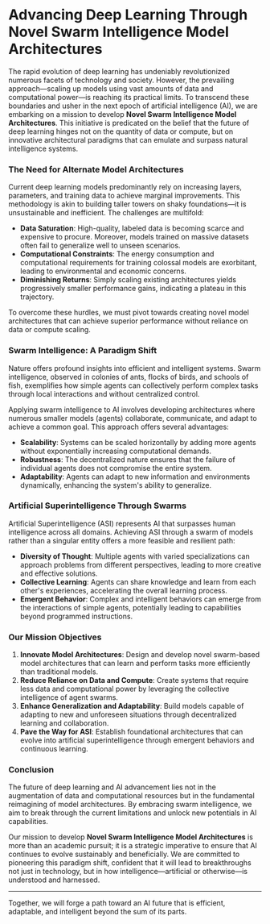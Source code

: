 # Advancing Deep Learning Through Novel Swarm Intelligence Model Architectures

The rapid evolution of deep learning has undeniably revolutionized numerous facets of technology and society. However, the prevailing approach—scaling up models using vast amounts of data and computational power—is reaching its practical limits. To transcend these boundaries and usher in the next epoch of artificial intelligence (AI), we are embarking on a mission to develop **Novel Swarm Intelligence Model Architectures**. This initiative is predicated on the belief that the future of deep learning hinges not on the quantity of data or compute, but on innovative architectural paradigms that can emulate and surpass natural intelligence systems.

### **The Need for Alternate Model Architectures**

Current deep learning models predominantly rely on increasing layers, parameters, and training data to achieve marginal improvements. This methodology is akin to building taller towers on shaky foundations—it is unsustainable and inefficient. The challenges are multifold:

- **Data Saturation**: High-quality, labeled data is becoming scarce and expensive to procure. Moreover, models trained on massive datasets often fail to generalize well to unseen scenarios.
- **Computational Constraints**: The energy consumption and computational requirements for training colossal models are exorbitant, leading to environmental and economic concerns.
- **Diminishing Returns**: Simply scaling existing architectures yields progressively smaller performance gains, indicating a plateau in this trajectory.

To overcome these hurdles, we must pivot towards creating novel model architectures that can achieve superior performance without reliance on data or compute scaling.

### **Swarm Intelligence: A Paradigm Shift**

Nature offers profound insights into efficient and intelligent systems. Swarm intelligence, observed in colonies of ants, flocks of birds, and schools of fish, exemplifies how simple agents can collectively perform complex tasks through local interactions and without centralized control.

Applying swarm intelligence to AI involves developing architectures where numerous smaller models (agents) collaborate, communicate, and adapt to achieve a common goal. This approach offers several advantages:

- **Scalability**: Systems can be scaled horizontally by adding more agents without exponentially increasing computational demands.
- **Robustness**: The decentralized nature ensures that the failure of individual agents does not compromise the entire system.
- **Adaptability**: Agents can adapt to new information and environments dynamically, enhancing the system's ability to generalize.

### **Artificial Superintelligence Through Swarms**

Artificial Superintelligence (ASI) represents AI that surpasses human intelligence across all domains. Achieving ASI through a swarm of models rather than a singular entity offers a more feasible and resilient path:

- **Diversity of Thought**: Multiple agents with varied specializations can approach problems from different perspectives, leading to more creative and effective solutions.
- **Collective Learning**: Agents can share knowledge and learn from each other's experiences, accelerating the overall learning process.
- **Emergent Behavior**: Complex and intelligent behaviors can emerge from the interactions of simple agents, potentially leading to capabilities beyond programmed instructions.

### **Our Mission Objectives**

1. **Innovate Model Architectures**: Design and develop novel swarm-based model architectures that can learn and perform tasks more efficiently than traditional models.
2. **Reduce Reliance on Data and Compute**: Create systems that require less data and computational power by leveraging the collective intelligence of agent swarms.
3. **Enhance Generalization and Adaptability**: Build models capable of adapting to new and unforeseen situations through decentralized learning and collaboration.
4. **Pave the Way for ASI**: Establish foundational architectures that can evolve into artificial superintelligence through emergent behaviors and continuous learning.

### **Conclusion**

The future of deep learning and AI advancement lies not in the augmentation of data and computational resources but in the fundamental reimagining of model architectures. By embracing swarm intelligence, we aim to break through the current limitations and unlock new potentials in AI capabilities.

Our mission to develop **Novel Swarm Intelligence Model Architectures** is more than an academic pursuit; it is a strategic imperative to ensure that AI continues to evolve sustainably and beneficially. We are committed to pioneering this paradigm shift, confident that it will lead to breakthroughs not just in technology, but in how intelligence—artificial or otherwise—is understood and harnessed.

---

Together, we will forge a path toward an AI future that is efficient, adaptable, and intelligent beyond the sum of its parts.